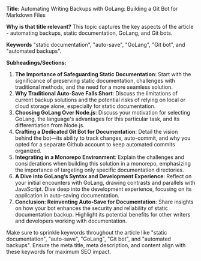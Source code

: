**Title:** Automating Writing Backups with GoLang: Building a Git Bot for Markdown Files 

**Why is that title relevant?** This topic captures the key aspects of the article - automating backups, static documentation, GoLang, and Git bots.

**Keywords**  "static documentation", "auto-save", "GoLang", "Git bot", and "automated backups". 

**Subheadings/Sections:**

1. **The Importance of Safeguarding Static Documentation**: Start with the significance of preserving static documentation, challenges with traditional methods, and the need for a more seamless solution.
2. **Why Traditional Auto-Save Falls Short**: Discuss the limitations of current backup solutions and the potential risks of relying on local or cloud storage alone, especially for static documentation.
3. **Choosing GoLang Over Node.js**: Discuss your motivation for selecting GoLang, the language's advantages for this particular task, and its differentiation from Node.js.
4. **Crafting a Dedicated Git Bot for Documentation**: Detail the vision behind the bot—its ability to track changes, auto-commit, and why you opted for a separate Github account to keep automated commits organized.
5. **Integrating in a Monorepo Environment**: Explain the challenges and considerations when building this solution in a monorepo, emphasizing the importance of targeting only specific documentation directories.
6. **A Dive into GoLang’s Syntax and Development Experience**: Reflect on your initial encounters with GoLang, drawing contrasts and parallels with JavaScript. Dive deep into the development experience, focusing on its application in auto-saving documentation.
7. **Conclusion: Reinventing Auto-Save for Documentation**: Share insights on how your bot enhances the security and reliability of static documentation backup. Highlight its potential benefits for other writers and developers working with documentation.

Make sure to sprinkle keywords throughout the article like "static documentation", "auto-save", "GoLang", "Git bot", and "automated backups". Ensure the meta title, meta description, and content align with these keywords for maximum SEO impact.